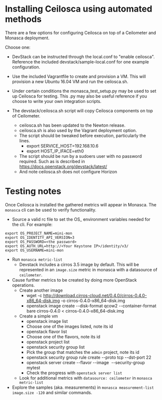 # Installing Ceilosca using automated methods

There are a few options for configuring Ceilosca on top of a Ceilometer and Monasca deployment.

Choose one:
- DevStack can be instructed through the local.conf to "enable ceilosca".  Reference the included
  devstack/sample-local.conf for one example configuration.

- Use the included Vagrantfile to create and provision a VM.  This will provision a new Ubuntu 16.04 VM and run the
  ceilosca.sh.

- Under certain conditions the monasca_test_setup.py may be used to set up Ceilosca for testing.  This .py may also be
  useful reference if you choose to write your own integration scripts.

- The devstack/ceilosca.sh script will copy Ceilosca components on top of Ceilometer.
  - ceilosca.sh has been updated to the Newton release.
  - ceilosca.sh is also used by the Vagrant deployment option.
  - The script should be tweaked before execution, particularly the lines.
    - export SERVICE_HOST=192.168.10.6
    - export HOST_IP_IFACE=eth0
  - The script should be run by a sudoers user with no password required.  Such as is described in
    https://docs.openstack.org/devstack/latest/
  - And note ceilosca.sh does not configure Horizon

# Testing notes

Once Ceilosca is installed the gathered metrics will appear in Monasca.  The `monasca` cli can be used to verify
functionality.

- Source a valid rc file to set the OS_ environment variables needed for the cli.  For example:
```
export OS_PROJECT_NAME=mini-mon
export OS_IDENTITY_API_VERSION=3
export OS_PASSWORD=<the password>
export OS_AUTH_URL=http://<Your Keystone IP>/identity/v3/
export OS_USERNAME=mini-mon
```
- Run `monasca metric-list`
  - Devstack includes a cirros 3.5 image by default.  This will be represented in an `image.size` metric in monasca
    with a datasource of `ceilometer`.
- Cause further metrics to be created by doing more OpenStack operations.
  - Create another image
    - wget -c http://download.cirros-cloud.net/0.4.0/cirros-0.4.0-x86_64-disk.img -o cirros-0.4.0-x86_64-disk.img
    - openstack image create --disk-format qcow2 --container-format bare cirros-0.4.0 < cirros-0.4.0-x86_64-disk.img
  - Create a simple vm
    - openstack image list
    - Choose one of the images listed, note its id
    - openstack flavor list
    - Choose one of the flavors, note its id
    - openstack project list
    - openstack security group list
    - Pick the group that matches the `admin` project, note its id
    - openstack security group rule create --proto tcp --dst-port 22 <security group id>
    - openstack server create --flavor <flavor id> --image <image id> --security-group <security group id> mytest
    - Check the progress with `openstack server list`
  - Look for additional metrics with `datasource: ceilometer` in `monasca metric-list`
- Explore the samples (aka. measurements) in `monasca measurement-list image.size -120` and similar commands.
